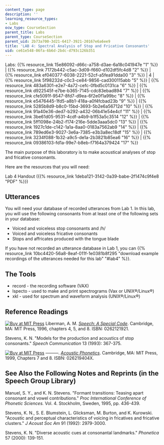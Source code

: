 ```yaml
---
content_type: page
description: ''
learning_resource_types:
- Labs
ocw_type: CourseSection
parent_title: Labs
parent_type: CourseSection
parent_uid: 2b73a700-3d21-6417-3921-20167e6a6ee9
title: 'LAB 4: Spectral Analysis of Stop and Fricative Consonants'
uid: ce61e548-06fa-6b6d-2bdc-d793c126b351
---
```


Labs: {{% resource_link 15e86092-d66c-a758-d3ae-6a18c041947e "1" %}} | {{% resource_link 7172b442-c5ac-3d09-f660-d102df5fc4d8 "2" %}} | {{% resource_link ef040377-6038-2221-52cf-a5fea91dda00 "3" %}} | 4 | {{% resource_link 5f98232d-c0c3-ce84-9856-cad300115abb "5" %}} | {{% resource_link 483a6301-e2e7-4a72-cefc-0fbd5c0131ca "6" %}} | {{% resource_link d922545f-e7be-b365-7145-cdc83ebad894 "7" %}} | {{% resource_link cfe5091f-9547-8fd7-d9ea-6f2e0f1a99bc "8" %}} | {{% resource_link e5476445-1fd5-a8b1-418a-a0f4fcbad23b "9" %}} | {{% resource_link 5285b8d9-b8c0-15bd-3693-5b2e6a56712d "10" %}} | {{% resource_link 91a40e36-ded7-b292-a432-06b41e54e4cf "11" %}} | {{% resource_link 3be61d05-9531-4cdf-a4b9-b1f53a5c3514 "12" %}} | {{% resource_link 5ff1098e-24b2-f174-216e-5dde3aaa5dc0 "13" %}} | {{% resource_link 1927c1de-c142-1a1a-8aa0-0183a7562ab9 "14" %}} | {{% resource_link 789ed6e3-9027-3e6a-7385-e3b3a8ec18df "15" %}} | {{% resource_link 3234f088-1b32-a9c5-de1a-2b3821b85ea6 "16" %}} | {{% resource_link 09386103-fd1a-99e7-b8eb-f7164a379424 "17" %}}

The main purpose of this laboratory is to make acoustical analyses of stop and fricative consonants.

Here are the resources that you will need:

Lab 4 Handout ({{% resource_link 1deba121-3142-0a39-babe-2f1474c9f4e8 "PDF" %}})

Utterances
----------

You will need your database of recorded utterances from Lab 1. In this lab, you will use the following consonants from at least one of the following sets in your database:

*   Voiced and voiceless stop consonants and /h/
*   Voiced and voiceless fricative consonants
*   Stops and affricates produced with the tongue blade

If you have not recorded an utterance database in Lab 1, you can {{% resource_link 10bc4420-56a8-8eaf-011f-1e0381b8f295 "download example recordings of the utterances needed for this lab" "#lab4" %}}.

The Tools
---------

*   record - the recording software (VAX)
*   lspecto - used to make and print spectrograms (Vax or UNIX®/Linux®)
*   xkl - used for spectrum and waveform analysis (UNIX®/Linux®)

Reference Readings
------------------

[![Buy at MIT Press](/images/mp_logo.gif)](https://mitpress.mit.edu/books/speech) Liberman, A. M. [_Speech: A Special Code_](https://mitpress.mit.edu/books/speech). Cambridge, MA: MIT Press, 1996, chapters 4, 5, and 8. ISBN: 0262121921.

Stevens, K. N. "Models for the production and acoustics of stop consonants." _Speech Communication_ 13 (1993): 367-375.

[![Buy at MIT Press](/images/mp_logo.gif)](https://mitpress.mit.edu/books/acoustic-phonetics) ———. [_Acoustic Phonetics_](https://mitpress.mit.edu/books/acoustic-phonetics). Cambridge, MA: MIT Press, 1999, Chapters 7 and 8. ISBN: 026219404X.

See Also the Following Notes and Reprints (in the Speech Group Library)
-----------------------------------------------------------------------

Manuel, S. Y., and K. N. Stevens. "Formant transitions: Teasing apart consonant and vowel contributions." _Proc International Conference of Phonetic Sciences._ Vol. 4. Stockholm, Sweden, 1995, pp. 436-439.

Stevens, K. N., S. E. Blumstein, L. Glicksman, M. Burton, and K. Kurowski. "Acoustic and perceptual characteristics of voicing in fricatives and fricative clusters." _J Acoust Soc Am_ 91 (1992): 2979-3000.

Stevens, K. N. "Diverse acoustic cues at consonantal landmarks." _Phonetica_ 57 (2000): 139-151.